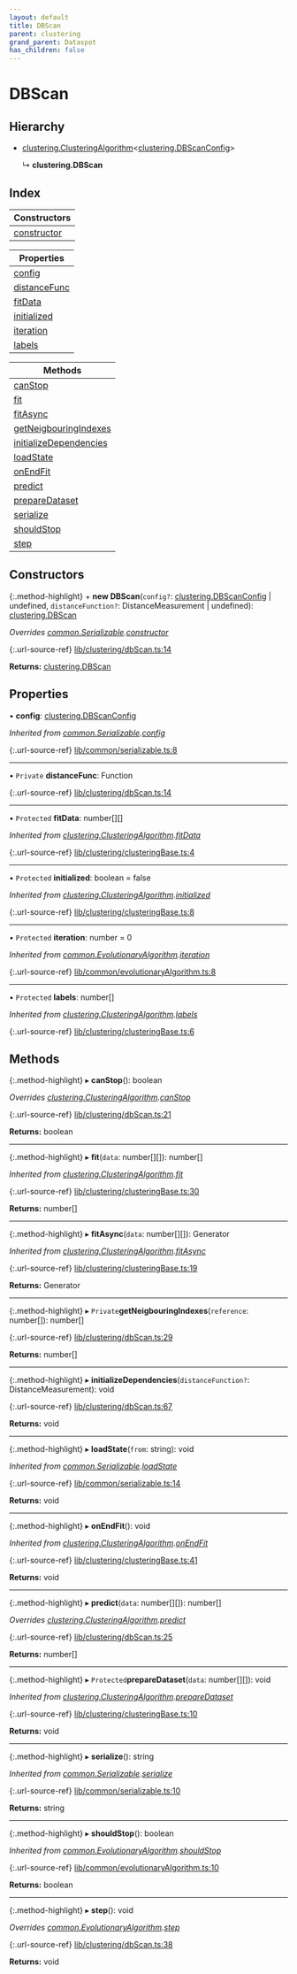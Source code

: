 ```yaml
---
layout: default
title: DBScan
parent: clustering
grand_parent: Dataspot
has_children: false
---
```


# DBScan

## Hierarchy

* [clustering.ClusteringAlgorithm](clustering_clusteringalgorithm)\<[clustering.DBScanConfig](clustering_dbscanconfig)>

  ↳ **clustering.DBScan**

## Index

| Constructors |
|-----------|
| [constructor](#constructor) |

| Properties |
|-----------|
| [config](#config) |
| [distanceFunc](#distancefunc) |
| [fitData](#fitdata) |
| [initialized](#initialized) |
| [iteration](#iteration) |
| [labels](#labels) |

| Methods |
|-----------|
| [canStop](#canstop) |
| [fit](#fit) |
| [fitAsync](#fitasync) |
| [getNeigbouringIndexes](#getneigbouringindexes) |
| [initializeDependencies](#initializedependencies) |
| [loadState](#loadstate) |
| [onEndFit](#onendfit) |
| [predict](#predict) |
| [prepareDataset](#preparedataset) |
| [serialize](#serialize) |
| [shouldStop](#shouldstop) |
| [step](#step) |

## Constructors

{:.method-highlight}
\+ **new DBScan**(`config?`: [clustering.DBScanConfig](clustering_dbscanconfig) \| undefined, `distanceFunction?`: DistanceMeasurement \| undefined): [clustering.DBScan](clustering_dbscan)

*Overrides [common.Serializable](common_serializable).[constructor](common_serializable#constructor)*

{:.url-source-ref}
[lib/clustering/dbScan.ts:14](https://github.com/ascentcore/dataspot/blob/40beee3/lib/clustering/dbScan.ts#L14)

**Returns:** [clustering.DBScan](clustering_dbscan)

## Properties

•  **config**: [clustering.DBScanConfig](clustering_dbscanconfig)

*Inherited from [common.Serializable](common_serializable).[config](common_serializable#config)*

{:.url-source-ref}
[lib/common/serializable.ts:8](https://github.com/ascentcore/dataspot/blob/40beee3/lib/common/serializable.ts#L8)

___

• `Private` **distanceFunc**: Function

{:.url-source-ref}
[lib/clustering/dbScan.ts:14](https://github.com/ascentcore/dataspot/blob/40beee3/lib/clustering/dbScan.ts#L14)

___

• `Protected` **fitData**: number[][]

*Inherited from [clustering.ClusteringAlgorithm](clustering_clusteringalgorithm).[fitData](clustering_clusteringalgorithm#fitdata)*

{:.url-source-ref}
[lib/clustering/clusteringBase.ts:4](https://github.com/ascentcore/dataspot/blob/40beee3/lib/clustering/clusteringBase.ts#L4)

___

• `Protected` **initialized**: boolean = false

*Inherited from [clustering.ClusteringAlgorithm](clustering_clusteringalgorithm).[initialized](clustering_clusteringalgorithm#initialized)*

{:.url-source-ref}
[lib/clustering/clusteringBase.ts:8](https://github.com/ascentcore/dataspot/blob/40beee3/lib/clustering/clusteringBase.ts#L8)

___

• `Protected` **iteration**: number = 0

*Inherited from [common.EvolutionaryAlgorithm](common_evolutionaryalgorithm).[iteration](common_evolutionaryalgorithm#iteration)*

{:.url-source-ref}
[lib/common/evolutionaryAlgorithm.ts:8](https://github.com/ascentcore/dataspot/blob/40beee3/lib/common/evolutionaryAlgorithm.ts#L8)

___

• `Protected` **labels**: number[]

*Inherited from [clustering.ClusteringAlgorithm](clustering_clusteringalgorithm).[labels](clustering_clusteringalgorithm#labels)*

{:.url-source-ref}
[lib/clustering/clusteringBase.ts:6](https://github.com/ascentcore/dataspot/blob/40beee3/lib/clustering/clusteringBase.ts#L6)

## Methods

{:.method-highlight}
▸ **canStop**(): boolean

*Overrides [clustering.ClusteringAlgorithm](clustering_clusteringalgorithm).[canStop](clustering_clusteringalgorithm#canstop)*

{:.url-source-ref}
[lib/clustering/dbScan.ts:21](https://github.com/ascentcore/dataspot/blob/40beee3/lib/clustering/dbScan.ts#L21)

**Returns:** boolean

___

{:.method-highlight}
▸ **fit**(`data`: number[][]): number[]

*Inherited from [clustering.ClusteringAlgorithm](clustering_clusteringalgorithm).[fit](clustering_clusteringalgorithm#fit)*

{:.url-source-ref}
[lib/clustering/clusteringBase.ts:30](https://github.com/ascentcore/dataspot/blob/40beee3/lib/clustering/clusteringBase.ts#L30)

**Returns:** number[]

___

{:.method-highlight}
▸ **fitAsync**(`data`: number[][]): Generator

*Inherited from [clustering.ClusteringAlgorithm](clustering_clusteringalgorithm).[fitAsync](clustering_clusteringalgorithm#fitasync)*

{:.url-source-ref}
[lib/clustering/clusteringBase.ts:19](https://github.com/ascentcore/dataspot/blob/40beee3/lib/clustering/clusteringBase.ts#L19)

**Returns:** Generator

___

{:.method-highlight}
▸ `Private`**getNeigbouringIndexes**(`reference`: number[]): number[]

{:.url-source-ref}
[lib/clustering/dbScan.ts:29](https://github.com/ascentcore/dataspot/blob/40beee3/lib/clustering/dbScan.ts#L29)

**Returns:** number[]

___

{:.method-highlight}
▸ **initializeDependencies**(`distanceFunction?`: DistanceMeasurement): void

{:.url-source-ref}
[lib/clustering/dbScan.ts:67](https://github.com/ascentcore/dataspot/blob/40beee3/lib/clustering/dbScan.ts#L67)

**Returns:** void

___

{:.method-highlight}
▸ **loadState**(`from`: string): void

*Inherited from [common.Serializable](common_serializable).[loadState](common_serializable#loadstate)*

{:.url-source-ref}
[lib/common/serializable.ts:14](https://github.com/ascentcore/dataspot/blob/40beee3/lib/common/serializable.ts#L14)

**Returns:** void

___

{:.method-highlight}
▸ **onEndFit**(): void

*Inherited from [clustering.ClusteringAlgorithm](clustering_clusteringalgorithm).[onEndFit](clustering_clusteringalgorithm#onendfit)*

{:.url-source-ref}
[lib/clustering/clusteringBase.ts:41](https://github.com/ascentcore/dataspot/blob/40beee3/lib/clustering/clusteringBase.ts#L41)

**Returns:** void

___

{:.method-highlight}
▸ **predict**(`data`: number[][]): number[]

*Overrides [clustering.ClusteringAlgorithm](clustering_clusteringalgorithm).[predict](clustering_clusteringalgorithm#predict)*

{:.url-source-ref}
[lib/clustering/dbScan.ts:25](https://github.com/ascentcore/dataspot/blob/40beee3/lib/clustering/dbScan.ts#L25)

**Returns:** number[]

___

{:.method-highlight}
▸ `Protected`**prepareDataset**(`data`: number[][]): void

*Inherited from [clustering.ClusteringAlgorithm](clustering_clusteringalgorithm).[prepareDataset](clustering_clusteringalgorithm#preparedataset)*

{:.url-source-ref}
[lib/clustering/clusteringBase.ts:10](https://github.com/ascentcore/dataspot/blob/40beee3/lib/clustering/clusteringBase.ts#L10)

**Returns:** void

___

{:.method-highlight}
▸ **serialize**(): string

*Inherited from [common.Serializable](common_serializable).[serialize](common_serializable#serialize)*

{:.url-source-ref}
[lib/common/serializable.ts:10](https://github.com/ascentcore/dataspot/blob/40beee3/lib/common/serializable.ts#L10)

**Returns:** string

___

{:.method-highlight}
▸ **shouldStop**(): boolean

*Inherited from [common.EvolutionaryAlgorithm](common_evolutionaryalgorithm).[shouldStop](common_evolutionaryalgorithm#shouldstop)*

{:.url-source-ref}
[lib/common/evolutionaryAlgorithm.ts:10](https://github.com/ascentcore/dataspot/blob/40beee3/lib/common/evolutionaryAlgorithm.ts#L10)

**Returns:** boolean

___

{:.method-highlight}
▸ **step**(): void

*Overrides [common.EvolutionaryAlgorithm](common_evolutionaryalgorithm).[step](common_evolutionaryalgorithm#step)*

{:.url-source-ref}
[lib/clustering/dbScan.ts:38](https://github.com/ascentcore/dataspot/blob/40beee3/lib/clustering/dbScan.ts#L38)

**Returns:** void
